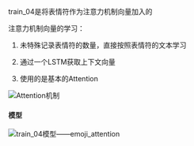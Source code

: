  train_04是将表情符作为注意力机制向量加入的
 
 注意力机制向量的学习：
 
 1. 未特殊记录表情符的数量，直接按照表情符的文本学习
 
 2. 通过一个LSTM获取上下文向量
 
 3. 使用的是基本的Attention
 
 ![Attention机制](/images/attention.jpg)
 
 
 
 #### 模型
 
  ![train_04模型——emoji_attention](/images/model.jpg)
 
